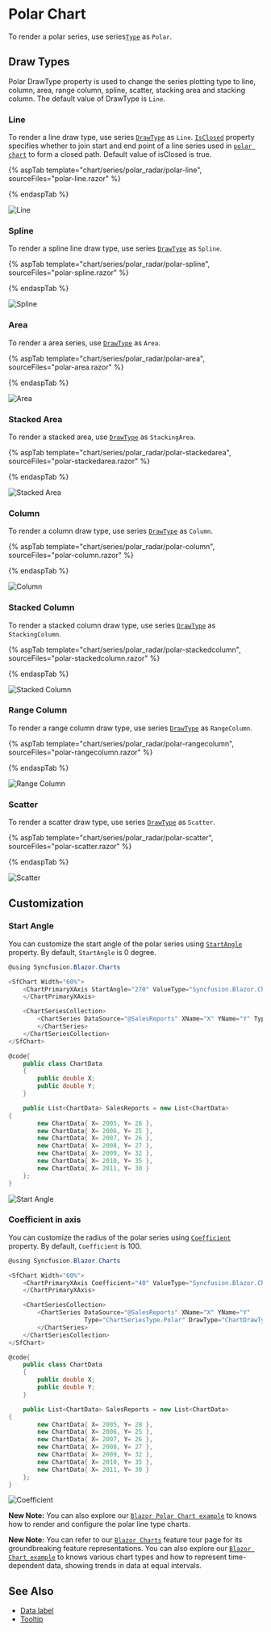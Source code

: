 # Polar Chart

To render a polar series, use series[`Type`](https://help.syncfusion.com/cr/blazor/Syncfusion.Blazor~Syncfusion.Blazor.Charts.ChartSeries~Type.html) as `Polar`.

## Draw Types

Polar DrawType property is used to change the series plotting type to line, column, area, range column, spline,
scatter, stacking area and stacking column. The default value of DrawType is `Line`.

### Line

To render a line draw type, use series [`DrawType`](https://help.syncfusion.com/cr/blazor/Syncfusion.Blazor~Syncfusion.Blazor.Charts.ChartSeries~DrawType.html) as `Line`.
[`IsClosed`](https://help.syncfusion.com/cr/blazor/Syncfusion.Blazor~Syncfusion.Blazor.Charts.ChartSeries~IsClosed.html) property specifies whether to join start and end point of
 a line series used in [`polar chart`](https://www.syncfusion.com/blazor-components/blazor-charts/chart-types/polar-chart) to form a closed path. Default value of isClosed is true.

{% aspTab template="chart/series/polar_radar/polar-line", sourceFiles="polar-line.razor" %}

{% endaspTab %}

![Line](../images/polar-radar/polar-line-razor.png)

### Spline

To render a spline line draw type, use series [`DrawType`](https://help.syncfusion.com/cr/blazor/Syncfusion.Blazor~Syncfusion.Blazor.Charts.ChartSeries~DrawType.html) as `Spline`.

{% aspTab template="chart/series/polar_radar/polar-spline", sourceFiles="polar-spline.razor" %}

{% endaspTab %}

![Spline](../images/polar-radar/polar-spline-razor.png)

### Area

To render a area series, use [`DrawType`](https://help.syncfusion.com/cr/blazor/Syncfusion.Blazor~Syncfusion.Blazor.Charts.ChartSeries~DrawType.html) as `Area`.

{% aspTab template="chart/series/polar_radar/polar-area", sourceFiles="polar-area.razor" %}

{% endaspTab %}

![Area](../images/polar-radar/polar-area-razor.png)

### Stacked Area

To render a stacked area, use [`DrawType`](https://help.syncfusion.com/cr/blazor/Syncfusion.Blazor~Syncfusion.Blazor.Charts.ChartSeries~DrawType.html) as `StackingArea`.

{% aspTab template="chart/series/polar_radar/polar-stackedarea", sourceFiles="polar-stackedarea.razor" %}

{% endaspTab %}

![Stacked Area](../images/polar-radar/polar-stackedarea-razor.png)

### Column

To render a column draw type, use series [`DrawType`](https://help.syncfusion.com/cr/blazor/Syncfusion.Blazor~Syncfusion.Blazor.Charts.ChartSeries~DrawType.html) as `Column`.

{% aspTab template="chart/series/polar_radar/polar-column", sourceFiles="polar-column.razor" %}

{% endaspTab %}

![Column](../images/polar-radar/polar-column-razor.png)

### Stacked Column

To render a stacked column draw type, use series [`DrawType`](https://help.syncfusion.com/cr/blazor/Syncfusion.Blazor~Syncfusion.Blazor.Charts.ChartSeries~DrawType.html) as `StackingColumn`.

{% aspTab template="chart/series/polar_radar/polar-stackedcolumn", sourceFiles="polar-stackedcolumn.razor" %}

{% endaspTab %}

![Stacked Column](../images/polar-radar/polar-stackedcolumn-razor.png)

### Range Column

To render a range column draw type, use series [`DrawType`](https://help.syncfusion.com/cr/blazor/Syncfusion.Blazor~Syncfusion.Blazor.Charts.ChartSeries~DrawType.html) as `RangeColumn`.

{% aspTab template="chart/series/polar_radar/polar-rangecolumn", sourceFiles="polar-rangecolumn.razor" %}

{% endaspTab %}

![Range Column](../images/polar-radar/polar-rangecolumn-razor.png)

### Scatter

To render a scatter draw type, use series [`DrawType`](https://help.syncfusion.com/cr/blazor/Syncfusion.Blazor~Syncfusion.Blazor.Charts.ChartSeries~DrawType.htmll) as `Scatter`.

{% aspTab template="chart/series/polar_radar/polar-scatter", sourceFiles="polar-scatter.razor" %}

{% endaspTab %}

![Scatter](../images/polar-radar/polar-scatter-razor.png)

## Customization

### Start Angle

You can customize the start angle of the polar series using
[`StartAngle`](https://help.syncfusion.com/cr/blazor/Syncfusion.Blazor~Syncfusion.Blazor.Charts.AxisModel~StartAngle.html) property. By default, `StartAngle` is 0 degree.

```csharp
@using Syncfusion.Blazor.Charts

<SfChart Width="60%">
    <ChartPrimaryXAxis StartAngle="270" ValueType="Syncfusion.Blazor.Charts.ValueType.Category">
    </ChartPrimaryXAxis>

    <ChartSeriesCollection>
        <ChartSeries DataSource="@SalesReports" XName="X" YName="Y" Type="ChartSeriesType.Polar" DrawType="ChartDrawType.Line">
        </ChartSeries>
    </ChartSeriesCollection>
</SfChart>

@code{
    public class ChartData
    {
        public double X;
        public double Y;
    }

    public List<ChartData> SalesReports = new List<ChartData>
{
        new ChartData{ X= 2005, Y= 28 },
        new ChartData{ X= 2006, Y= 25 },
        new ChartData{ X= 2007, Y= 26 },
        new ChartData{ X= 2008, Y= 27 },
        new ChartData{ X= 2009, Y= 32 },
        new ChartData{ X= 2010, Y= 35 },
        new ChartData{ X= 2011, Y= 30 }
    };
}
```

![Start Angle](../images/polar-radar/polar-start-angle.png)

### Coefficient in axis

You can customize the radius of the polar series using
[`Coefficient`](https://help.syncfusion.com/cr/blazor/Syncfusion.Blazor~Syncfusion.Blazor.Charts.AxisModel~Coefficient.html) property. By default, `Coefficient` is 100.

```csharp
@using Syncfusion.Blazor.Charts

<SfChart Width="60%">
    <ChartPrimaryXAxis Coefficient="40" ValueType="Syncfusion.Blazor.Charts.ValueType.Category">
    </ChartPrimaryXAxis>

    <ChartSeriesCollection>
        <ChartSeries DataSource="@SalesReports" XName="X" YName="Y"
                     Type="ChartSeriesType.Polar" DrawType="ChartDrawType.Line">
        </ChartSeries>
    </ChartSeriesCollection>
</SfChart>

@code{
    public class ChartData
    {
        public double X;
        public double Y;
    }

    public List<ChartData> SalesReports = new List<ChartData>
{
        new ChartData{ X= 2005, Y= 28 },
        new ChartData{ X= 2006, Y= 25 },
        new ChartData{ X= 2007, Y= 26 },
        new ChartData{ X= 2008, Y= 27 },
        new ChartData{ X= 2009, Y= 32 },
        new ChartData{ X= 2010, Y= 35 },
        new ChartData{ X= 2011, Y= 30 }
    };
}
```

![Coefficient](../images/polar-radar/polar-co-efficient.png)

**New Note:** You can also explore our [`Blazor Polar Chart example`](https://blazor.syncfusion.com/demos/chart/polar-line) to knows how to render and configure the polar line type charts.

**New Note:** You can refer to our [`Blazor Charts`](https://www.syncfusion.com/blazor-components/blazor-charts) feature tour page for its groundbreaking feature representations. You can also explore our [`Blazor Chart example`](https://blazor.syncfusion.com/demos/chart/line?theme=bootstrap4) to knows various chart types and how to represent time-dependent data, showing trends in data at equal intervals.

## See Also

* [Data label](../data-labels)
* [Tooltip](../tool-tip)